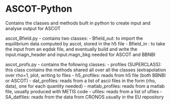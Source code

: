 # ASCOT-Python
Contains the classes and methods built in python to create input and analyse output for ASCOT

ascot_Bfield.py - contains two classes:
    - Bfield_out: to import the equilibrium data computed by ascot, stored in the h5 file
    - Bfield_in : to take the input from an eqdsk file, and eventually build and write the input.magn_header and input.magn_bkg   needed for ASCOT and BBNBI
    
    
ascot_profs.py - contains the following classes:
    - profiles (SUPERCLASS): this class contains the methods shared all over all the classes (extrapolation over rho=1, plot, writing to files
    - h5_profiles: reads from h5 file (both BBNBI or ASCOT)
    - dat_profiles: reads from a list of ascii files in the form (rho, data), one for each quantity needed)
    - matlab_profiles: reads from a matlab file, usually produced with METIS code
    - ufiles: reads from a list of ufiles
    - SA_datfiles: reads from the data from CRONOS usually in the EU repository
